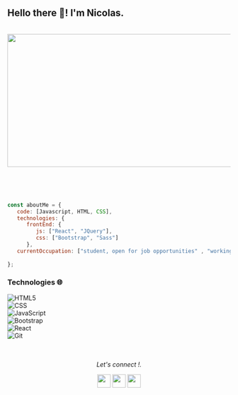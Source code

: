 
### <h2>Hello there 👋! I'm Nicolas.
  </br>
<img align="center" src="https://media3.giphy.com/media/kWZ6qkR5GobsGqw3lT/giphy.gif?cid=790b761142a0db0cf0c0e44971df4811b69f7b67d1668022&rid=giphy.gif&ct=g" width="600" height="300" />


</br></br></br>
```javascript
const aboutMe = {
   code: [Javascript, HTML, CSS],
   technologies: {
      frontEnd: {
         js: ["React", "JQuery"],
         css: ["Bootstrap", "Sass"]
      },
   currentOccupation: ["student, open for job opportunities" , "working on freelance projects"],
   
};
```

### Technologies 🌐 &nbsp; </br>

  ![HTML5](https://img.shields.io/badge/-HTML5-333333?style=flat&logo=HTML5) </br>
  ![CSS](https://img.shields.io/badge/-CSS-333333?style=flat&logo=CSS3&logoColor=1572B6)</br>
  ![JavaScript](https://img.shields.io/badge/-JavaScript-333333?style=flat&logo=javascript)</br>
  ![Bootstrap](https://img.shields.io/badge/-Bootstrap-333333?style=flat&logo=bootstrap&logoColor=563D7C)</br>
  ![React](https://img.shields.io/badge/-React-333333?style=flat&logo=react)</br>
  ![Git](https://img.shields.io/badge/-Git-333333?style=flat&logo=git)
</br></br></br>




<p align="center">
  <i>Let's connect !.</i>

  <p align="center">
   <a href="https://www.linkedin.com/in/nicol%C3%A1s-fernando-rodriguez-51819518b/" alt="Linkedin"><img src="https://github.com/nitish-awasthi/nitish-awasthi/blob/master/174857.png" height="30" width="30"></a>
  <a href="https://www.instagram.com/nicolaasrodriguez3/?hl=es-la" alt="Facebook"><img src="https://github.com/nitish-awasthi/nitish-awasthi/blob/master/instagram-logo-png-transparent-background-hd-3.png" height="30" width="30"></a>
    <a href="mailto:nico.fr98gmail.com" alt="Contact me"><img src="https://github.com/nitish-awasthi/nitish-awasthi/blob/master/gmail-512.webp" height="30" width="30"></a>
   


